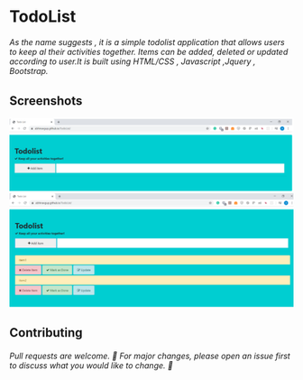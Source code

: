 # TodoList

###### As the name suggests , it is a simple todolist application that allows users to keep al their activities together. Items can be added, deleted or updated according to user.It is built using HTML/CSS , Javascript ,Jquery , Bootstrap.


## Screenshots

<img src="/ab1.png" />

<img src="/ab2.png" />


## Contributing

###### Pull requests are welcome. 🤝 For major changes, please open an issue first to discuss what you would like to change. 🙏

